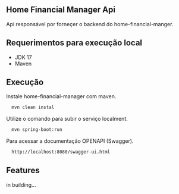 ## Home Financial Manager Api

Api responsável por forneçer o backend do home-financial-manger.

## Requerimentos para execução local

- JDK 17
- Maven

## Execução

Instale home-financial-manager com maven.

```bash
  mvn clean instal
```

Utilize o comando para subir o serviço localment.

```bash
  mvn spring-boot:run
```

Para acessar a documentação OPENAPI (Swagger).

```bash
  http://localhost:8080/swagger-ui.html
```

## Features

in building...